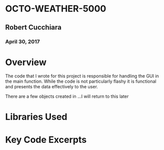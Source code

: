 # OCTO-WEATHER-5000

## Robert Cucchiara
### April 30, 2017

# Overview
The code that I wrote for this project is responsible for handling the GUI in the main function.
While the code is not particularly flashy it is functional and presents the data effectively to the user.

There are a few objects created in ...I will return to this later

# Libraries Used


# Key Code Excerpts
